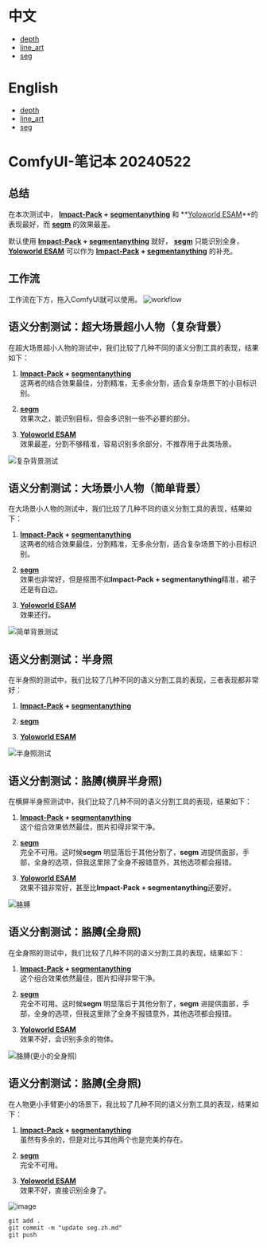 # 中文
- [depth](zh/depth.zh.md)
- [line_art](zh/line_art.zh.md)
- [seg](zh/seg.zh.md)

# English
- [depth](en/depth.zh.md)
- [line_art](en/line_art.zh.md)
- [seg](en/seg.zh.md)

# ComfyUI-笔记本 20240522

## 总结
在本次测试中，  **[Impact-Pack](https://github.com/ltdrdata/ComfyUI-Impact-Pack) + [segmentanything](https://github.com/storyicon/comfyui_segment_anything)**  和  **[Yoloworld ESAM](https://github.com/ZHO-ZHO-ZHO/ComfyUI-YoloWorld-EfficientSAM)**的表现最好，而  **[segm](https://github.com/ltdrdata/ComfyUI-Impact-Pack)**  的效果最差。

默认使用  **[Impact-Pack](https://github.com/ltdrdata/ComfyUI-Impact-Pack) + [segmentanything](https://github.com/storyicon/comfyui_segment_anything)**  就好，  **[segm](https://github.com/ltdrdata/ComfyUI-Impact-Pack)**  只能识别全身，  **[Yoloworld ESAM](https://github.com/ZHO-ZHO-ZHO/ComfyUI-YoloWorld-EfficientSAM)**  可以作为  **[Impact-Pack](https://github.com/ltdrdata/ComfyUI-Impact-Pack) + [segmentanything](https://github.com/storyicon/comfyui_segment_anything)**  的补充。

## 工作流
工作流在下方，拖入ComfyUI就可以使用。
![workflow](https://github.com/baicai99/ComfyUI-NoteBook/assets/101706274/92a66bc6-5d29-45ff-b5db-79de57e317cd)

## 语义分割测试：超大场景超小人物（复杂背景）

在超大场景超小人物的测试中，我们比较了几种不同的语义分割工具的表现，结果如下：

1. **[Impact-Pack](https://github.com/ltdrdata/ComfyUI-Impact-Pack) + [segmentanything](https://github.com/storyicon/comfyui_segment_anything)**  
   这两者的结合效果最佳，分割精准，无多余分割，适合复杂场景下的小目标识别。

2. **[segm](https://github.com/ltdrdata/ComfyUI-Impact-Pack)**  
   效果次之，能识别目标，但会多识别一些不必要的部分。

3. **[Yoloworld ESAM](https://github.com/ZHO-ZHO-ZHO/ComfyUI-YoloWorld-EfficientSAM)**  
   效果最差，分割不够精准，容易识别多余部分，不推荐用于此类场景。

![复杂背景测试](https://github.com/baicai99/ComfyUI-NoteBook/assets/101706274/5bfa483c-7a50-4aa3-8084-ad69f0dd014a)

## 语义分割测试：大场景小人物（简单背景）

在大场景小人物的测试中，我们比较了几种不同的语义分割工具的表现，结果如下：

1. **[Impact-Pack](https://github.com/ltdrdata/ComfyUI-Impact-Pack) + [segmentanything](https://github.com/storyicon/comfyui_segment_anything)**  
   这两者的结合效果最佳，分割精准，无多余分割，适合复杂场景下的小目标识别。

2. **[segm](https://github.com/ltdrdata/ComfyUI-Impact-Pack)**  
   效果也非常好，但是抠图不如**Impact-Pack + segmentanything**精准，裙子还是有白边。

3. **[Yoloworld ESAM](https://github.com/ZHO-ZHO-ZHO/ComfyUI-YoloWorld-EfficientSAM)**  
   效果还行。

![简单背景测试](https://github.com/baicai99/ComfyUI-NoteBook/assets/101706274/35bb681b-f647-457c-94c2-b4682eddc4f1)

## 语义分割测试：半身照

在半身照的测试中，我们比较了几种不同的语义分割工具的表现，三者表现都非常好：

1. **[Impact-Pack](https://github.com/ltdrdata/ComfyUI-Impact-Pack) + [segmentanything](https://github.com/storyicon/comfyui_segment_anything)**  

2. **[segm](https://github.com/ltdrdata/ComfyUI-Impact-Pack)**  

3. **[Yoloworld ESAM](https://github.com/ZHO-ZHO-ZHO/ComfyUI-YoloWorld-EfficientSAM)**  

![半身照测试](https://github.com/baicai99/ComfyUI-NoteBook/assets/101706274/d67f0559-8bca-4c14-9773-b70cf57b79d1)

## 语义分割测试：胳膊(横屏半身照)

在横屏半身照测试中，我们比较了几种不同的语义分割工具的表现，结果如下：

1. **[Impact-Pack](https://github.com/ltdrdata/ComfyUI-Impact-Pack) + [segmentanything](https://github.com/storyicon/comfyui_segment_anything)**  
   这个组合效果依然最佳，图片扣得非常干净。

2. **[segm](https://github.com/ltdrdata/ComfyUI-Impact-Pack)**  
   完全不可用。这时候**segm** 明显落后于其他分割了，**segm** 进提供面部，手部，全身的选项，但我这里除了全身不报错意外，其他选项都会报错。

3. **[Yoloworld ESAM](https://github.com/ZHO-ZHO-ZHO/ComfyUI-YoloWorld-EfficientSAM)**  
   效果不错非常好，甚至比**Impact-Pack + segmentanything**还要好。
     
![胳膊](https://github.com/baicai99/ComfyUI-NoteBook/assets/101706274/d3bc41c3-ef8a-4922-ad62-08af65b53d47)

## 语义分割测试：胳膊(全身照)

在全身照的测试中，我们比较了几种不同的语义分割工具的表现，结果如下：

1. **[Impact-Pack](https://github.com/ltdrdata/ComfyUI-Impact-Pack) + [segmentanything](https://github.com/storyicon/comfyui_segment_anything)**  
   这个组合效果依然最佳，图片扣得非常干净。

2. **[segm](https://github.com/ltdrdata/ComfyUI-Impact-Pack)**  
   完全不可用。这时候**segm** 明显落后于其他分割了，**segm** 进提供面部，手部，全身的选项，但我这里除了全身不报错意外，其他选项都会报错。

3. **[Yoloworld ESAM](https://github.com/ZHO-ZHO-ZHO/ComfyUI-YoloWorld-EfficientSAM)**  
   效果不好，会识别多余的物体。
     
![胳膊(更小的全身照)](https://github.com/baicai99/ComfyUI-NoteBook/assets/101706274/7a3eda69-5bf1-4c3e-99eb-af9605f95e66)

## 语义分割测试：胳膊(全身照)

在人物更小手臂更小的场景下，我比较了几种不同的语义分割工具的表现，结果如下：

1. **[Impact-Pack](https://github.com/ltdrdata/ComfyUI-Impact-Pack) + [segmentanything](https://github.com/storyicon/comfyui_segment_anything)**  
   虽然有多余的，但是对比与其他两个也是完美的存在。

2. **[segm](https://github.com/ltdrdata/ComfyUI-Impact-Pack)**  
   完全不可用。

3. **[Yoloworld ESAM](https://github.com/ZHO-ZHO-ZHO/ComfyUI-YoloWorld-EfficientSAM)**  
   效果不好，直接识别全身了。
     
![image](https://github.com/baicai99/ComfyUI-NoteBook/assets/101706274/dda4205e-cb60-4d50-a5b0-66261a515d78)




```git add .```  
```git commit -m "update seg.zh.md"```  
```git push```  